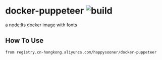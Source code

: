 # docker-puppeteer ![build](https://github.com/happysooner/docker-puppeteer/workflows/build/badge.svg)
a node:lts docker image with fonts


## How To Use
```dockerfile
from registry.cn-hongkong.aliyuncs.com/happysooner/docker-puppeteer
```
